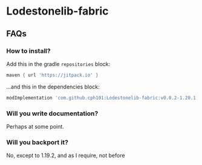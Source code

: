 # Lodestonelib-fabric

## FAQs
### How to install?
Add this in the gradle `repositories` block:
```groovy
maven { url 'https://jitpack.io' }
```
...and this in the dependencies block:
```groovy
modImplementation 'com.github.cph101:Lodestonelib-fabric:v0.0.2-1.20.1'
```
### Will you write documentation?
Perhaps at some point.
### Will you backport it?
No, except to 1.19.2, and as I require, not before
